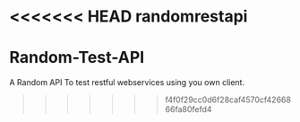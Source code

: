 <<<<<<< HEAD
randomrestapi
=======
# Random-Test-API
A Random API To test restful webservices using you own client.
>>>>>>> f4f0f29cc0d6f28caf4570cf4266866fa80fefd4
